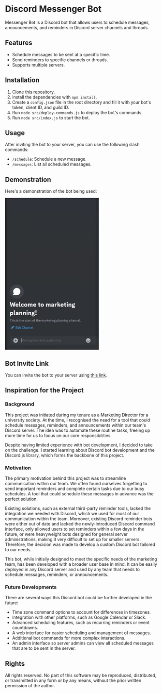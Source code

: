 # Discord Messenger Bot
Messenger Bot is a Discord bot that allows users to schedule messages, announcements, and reminders in Discord server channels and threads.

## Features
- Schedule messages to be sent at a specific time.
- Send reminders to specific channels or threads.
- Supports multiple servers.

## Installation
1. Clone this repository.
2. Install the dependencies with `npm install`.
3. Create a `config.json` file in the root directory and fill it with your bot's token, client ID, and guild ID.
4. Run `node src/deploy-commands.js` to deploy the bot's commands.
5. Run `node src/index.js` to start the bot.

## Usage
After inviting the bot to your server, you can use the following slash commands:

- `/schedule`: Schedule a new message.
- `/messages`: List all scheduled messages.

## Demonstration
Here's a demonstration of the bot being used:

<img src="assets/README_images/demonstration.gif" height="500">

## Bot Invite Link
You can invite the bot to your server using [this link](https://discord.com/api/oauth2/authorize?client_id=1178623670495748116&permissions=26914413075520&scope=bot).

## Inspiration for the Project
### Background
This project was initiated during my tenure as a Marketing Director for a university society. At the time, I recognised the need for a tool that could schedule messages, reminders, and announcements within our team's Discord server. The idea was to automate these routine tasks, freeing up more time for us to focus on our core responsibilities.

Despite having limited experience with bot development, I decided to take on the challenge. I started learning about Discord bot development and the Discord.js library, which forms the backbone of this project.

### Motivation
The primary motivation behind this project was to streamline communication within our team. We often found ourselves forgetting to send important reminders and complete certain tasks due to our busy schedules. A tool that could schedule these messages in advance was the perfect solution.

Existing solutions, such as external third-party reminder tools, lacked the integration we needed with Discord, which we used for most of our communication within the team. Moreover, existing Discord reminder bots were either out of date and lacked the newly-introduced Discord command interface, only allowed users to set reminders within a few days in the future, or were heavyweight bots designed for general server administrations, making it very difficult to set up for smaller servers. Therefore, the decision was made to develop a custom Discord bot tailored to our needs.

This bot, while initially designed to meet the specific needs of the marketing team, has been developed with a broader user base in mind. It can be easily deployed in any Discord server and used by any team that needs to schedule messages, reminders, or announcements.

### Future Developments
There are several ways this Discord bot could be further developed in the future:

- Time zone command options to account for differences in timezones.
- Integration with other platforms, such as Google Calendar or Slack.
- Advanced scheduling features, such as recurring reminders or event countdowns.
- A web interface for easier scheduling and management of messages.
- Additional bot commands for more complex interactions.
- An admin interface so server admins can view all scheduled messages that are to be sent in the server.

## Rights
All rights reserved. No part of this software may be reproduced, distributed, or transmitted in any form or by any means, without the prior written permission of the author.
